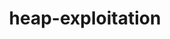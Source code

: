 ---
title: heap-exploitation
description: This short book is written for people who want to understand the internals of 'heap memory', particularly the implementation of glibc's 'malloc' and 'free' procedures, and also for security researchers who want to get started in the field of heap exploitation.
url: https://heap-exploitation.dhavalkapil.com/
image:
    # url: '/assets/images/cafe.png'
    # alt: 'Cafe'
tags: ['learn']
pubDate: 2024-03-14
draft: false
---